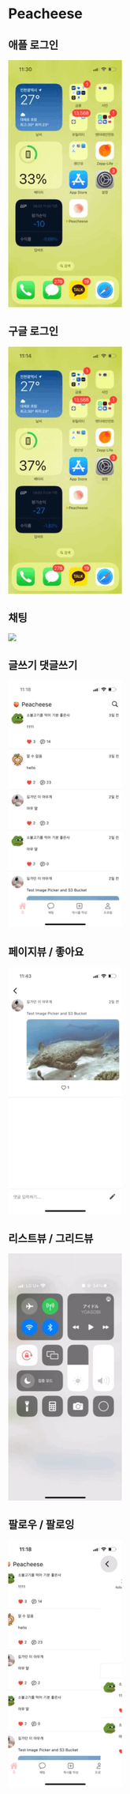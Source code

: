 # Peacheese

## 애플 로그인
![](readme/애플로그인.gif)
## 구글 로그인
![](readme/구글로그인.gif)
## 채팅
![](readme/채팅.gif)
## 글쓰기 댓글쓰기
![](readme/글쓰기댓글쓰기.gif)
## 페이지뷰 / 좋아요
![](readme/페이지뷰좋아요.gif)
## 리스트뷰 / 그리드뷰
![](readme/리스트뷰그리드뷰.gif)
## 팔로우 / 팔로잉
![](readme/팔로우팔로잉.gif)
